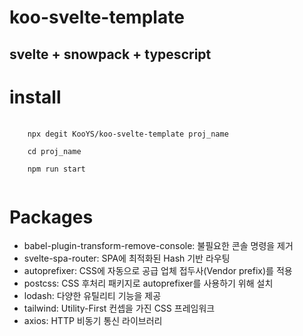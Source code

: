 # koo-svelte-template

## svelte + snowpack + typescript

# install
<pre>
    <code>
    npx degit KooYS/koo-svelte-template proj_name

    cd proj_name

    npm run start
    </code>
</pre>

# Packages
- babel-plugin-transform-remove-console: 불필요한 콘솔 명령을 제거
- svelte-spa-router: SPA에 최적화된 Hash 기반 라우팅
- autoprefixer: CSS에 자동으로 공급 업체 접두사(Vendor prefix)를 적용
- postcss: CSS 후처리 패키지로 autoprefixer를 사용하기 위해 설치
- lodash: 다양한 유틸리티 기능을 제공
- tailwind: Utility-First 컨셉을 가진 CSS 프레임워크
- axios: HTTP 비동기 통신 라이브러리

